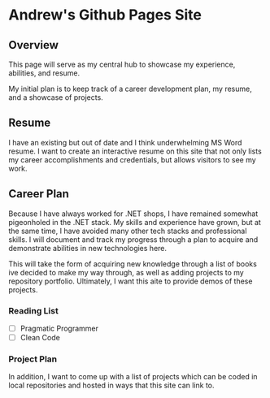 # Andrew's Github Pages Site


## Overview
This page will serve as my central hub to showcase my experience, abilities, and resume.

My initial plan is to keep track of a career development plan, my resume, and a showcase of projects.


## Resume
I have an existing but out of date and I think underwhelming MS Word resume.  I want to create an interactive resume on this site that not only lists my career accomplishments and credentials, but allows visitors to see my work.


## Career Plan
Because I have always worked for .NET shops, I have remained somewhat pigeonholed in the .NET stack.  My skills and experience have grown, but at the same time, I have avoided many other tech stacks and professional skills.  I will document and track my progress through a plan to acquire and demonstrate abilities in new technologies here.

This will take the form of acquiring new knowledge through a list of books ive decided to make my way through, as well as adding projects to my repository portfolio.  Ultimately, I want this aite to provide demos of these projects.

### Reading List
- [ ] Pragmatic Programmer
- [ ] Clean Code

### Project Plan
In addition, I want to come up with a list of projects which can be coded in local repositories and hosted in ways that this site can link to.